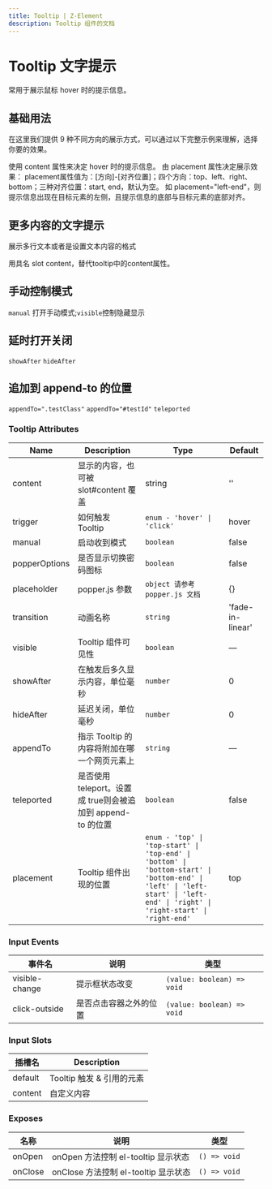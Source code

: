 ```yaml
---
title: Tooltip | Z-Element
description: Tooltip 组件的文档
---
```


# Tooltip 文字提示
常用于展示鼠标 hover 时的提示信息。

## 基础用法
在这里我们提供 9 种不同方向的展示方式，可以通过以下完整示例来理解，选择你要的效果。

使用 content 属性来决定 hover 时的提示信息。 由 placement 属性决定展示效果： placement属性值为：[方向]-[对齐位置]；四个方向：top、left、right、bottom；三种对齐位置：start, end，默认为空。 如 placement="left-end"，则提示信息出现在目标元素的左侧，且提示信息的底部与目标元素的底部对齐。

<preview path="../demo/Tooltip/Basic.vue" title="基础用法" description="Tooltip 组件的基础用法"></preview>

## 更多内容的文字提示
展示多行文本或者是设置文本内容的格式

用具名 slot content，替代tooltip中的content属性。

<preview path="../demo/Tooltip/More.vue" title="更多内容的文字提示" description="Tooltip 更多内容的文字提示"></preview>

## 手动控制模式
`manual` 打开手动模式;`visible`控制隐藏显示

<preview path="../demo/Tooltip/Visible.vue" title="手动控制模式" description="Tooltip 手动控制模式"></preview>

## 延时打开关闭
`showAfter` `hideAfter`
<preview path="../demo/Tooltip/After.vue" title="延时打开关闭" description="Tooltip 延时打开关闭"></preview>

## 追加到 append-to 的位置
`appendTo=".testClass"` `appendTo="#testId"` `teleported`
<preview path="../demo/Tooltip/AppendTo.vue" title="追加到 append-to 的位置" description="Tooltip 追加到 append-to 的位置"></preview>

### Tooltip Attributes

| Name          | Description                                                 | Type                                                                                                                                                                        | Default          |
| ------------- | ----------------------------------------------------------- | --------------------------------------------------------------------------------------------------------------------------------------------------------------------------- | ---------------- |
| content       | 显示的内容，也可被 slot#content 覆盖                        | string                                                                                                                                                                      | ''               |
| trigger       | 如何触发 Tooltip                                            | `enum - 'hover' \| 'click' `                                                                                                                                                | hover            |
| manual        | 启动收到模式                                                | `boolean`                                                                                                                                                                   | false            |
| popperOptions | 是否显示切换密码图标                                        | `boolean`                                                                                                                                                                   | false            |
| placeholder   | popper.js 参数                                              | `object 请参考 popper.js 文档`                                                                                                                                              | {}               |
| transition    | 动画名称                                                    | `string`                                                                                                                                                                    | 'fade-in-linear' |
| visible       | Tooltip 组件可见性                                          | `boolean`                                                                                                                                                                   | —                |
| showAfter     | 在触发后多久显示内容，单位毫秒                              | `number`                                                                                                                                                                    | 0                |
| hideAfter     | 延迟关闭，单位毫秒                                          | `number`                                                                                                                                                                    | 0                |
| appendTo      | 指示 Tooltip 的内容将附加在哪一个网页元素上                 | `string`                                                                                                                                                                    | —                |
| teleported    | 是否使用 teleport。设置成 true则会被追加到 append-to 的位置 | `boolean`                                                                                                                                                                   | false            |
| placement     | Tooltip 组件出现的位置                                      | `enum - 'top' \| 'top-start' \| 'top-end' \| 'bottom' \| 'bottom-start' \| 'bottom-end' \| 'left' \| 'left-start' \| 'left-end' \| 'right' \| 'right-start' \| 'right-end'` | top              |


### Input Events
| 事件名         | 说明                   | 类型                       |
| -------------- | ---------------------- | -------------------------- |
| visible-change | 提示框状态改变         | `(value: boolean) => void` |
| click-outside  | 是否点击容器之外的位置 | `(value: boolean) => void` |


### Input Slots
| 插槽名  | Description               |
| ------- | ------------------------- |
| default | Tooltip 触发 & 引用的元素 |
| content | 自定义内容                |


### Exposes
| 名称    | 说明                                 | 类型         |
| ------- | ------------------------------------ | ------------ |
| onOpen  | onOpen 方法控制 el-tooltip 显示状态  | `() => void` |
| onClose | onClose 方法控制 el-tooltip 显示状态 | `() => void` |
